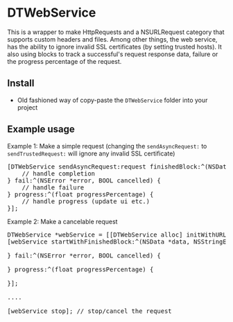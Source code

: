 # DTWebService
This is a wrapper to make HttpRequests and a NSURLRequest category that supports custom headers and files. Among other things, the web service, has the ability to ignore invalid SSL certificates (by setting trusted hosts). 
It also using blocks to track a successful's request response data, failure or the progress percentage of the request. 

## Install
- Old fashioned way of copy-paste the `DTWebService` folder into your project

## Example usage
Example 1: Make a simple request (changing the `sendAsyncRequest:` to `sendTrustedRequest:` will ignore any invalid SSL certificate)
<pre>
[DTWebService sendAsyncRequest:request finishedBlock:^(NSData *data, NSStringEncoding stringEncoding) {
    // handle completion
} fail:^(NSError *error, BOOL cancelled) {
    // handle failure
} progress:^(float progressPercentage) {
    // handle progress (update ui etc.)
}];
</pre>

Example 2: Make a cancelable request
<pre>
DTWebService *webService = [[DTWebService alloc] initWithURL:[NSURL URLWithString:@"a url..."]];
[webService startWithFinishedBlock:^(NSData *data, NSStringEncoding stringEncoding) {
    
} fail:^(NSError *error, BOOL cancelled) {
    
} progress:^(float progressPercentage) {
    
}];

....

[webService stop]; // stop/cancel the request
</pre>

